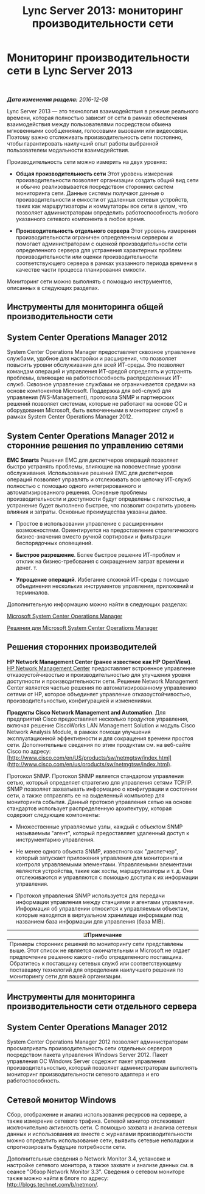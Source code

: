 ﻿---
title: 'Lync Server 2013: мониторинг производительности сети'
TOCTitle: Мониторинг производительности сети
ms:assetid: bc3a01da-91eb-4c0c-9598-35e5e46b00f6
ms:mtpsurl: https://technet.microsoft.com/ru-ru/library/Dn720923(v=OCS.15)
ms:contentKeyID: 62246675
ms.date: 12/10/2016
mtps_version: v=OCS.15
ms.translationtype: HT
---

# Мониторинг производительности сети в Lync Server 2013

 

_**Дата изменения раздела:** 2016-12-08_

Lync Server 2013 — это технология взаимодействия в режиме реального времени, которая полностью зависит от сети в рамках обеспечения взаимодействия между пользователями посредством обмена мгновенными сообщениями, голосовыми вызовами или видеосвязи. Поэтому важно отслеживать производительность сети постоянно, чтобы гарантировать наилучший опыт работы выбранной пользователем модальности взаимодействия.

Производительность сети можно измерить на двух уровнях:

  - **Общая производительность сети** Этот уровень измерения производительности позволяет организации создать общий вид сети и обычно реализовывается посредством сторонних систем мониторинга сети. Данные системы получают данные о производительности и емкости от удаленных сетевых устройств, таких как маршрутизаторы и коммутаторы все сети в целом, что позволяет администраторам определить работоспособность любого указанного сетевого компонента в любое время.

  - **Производительность отдельного сервера** Этот уровень измерения производительности ограничен определенным сервером и помогает администраторам с оценкой производительности сети определенного сервера для устранения характерных проблем производительности или оценки производительности соответствующего сервера в рамках указанного периода времени в качестве части процесса планирования емкости.

Мониторинг сети можно выполнять с помощью инструментов, описанных в следующих разделах.

## Инструменты для мониторинга общей производительности сети

## System Center Operations Manager 2012

System Center Operations Manager предоставляет сквозное управление службами, удобное для настройки и расширения, что позволяет повысить уровни обслуживания для всей ИТ-среды. Это позволяет командам операций и управления ИТ-средой определять и устранять проблемы, влияющие на работоспособность распределенных ИТ-служб. Сквозное управление службами не ограничивается средами на основе компонентов Microsoft. Поддержка для веб-служб для управления (WS-Management), протокола SNMP и партнерских решений позволяет системам, которые не работают на основе ОС и оборудования Microsoft, быть включенными в мониторинг служб в рамках System Center Operations Manager 2012.

## System Center Operations Manager 2012 и сторонние решения по управлению сетями

**EMC Smarts** Решения EMC для диспетчеров операций позволяет быстро устранять проблемы, влияющие на повсеместные уровни обслуживания. Использование решений EMC для диспетчеров операций позволяет управлять и отслеживать всю цепочку ИТ-служб полностью с помощью одного интегрированного и автоматизированного решения. Основные проблемы производительности и доступности будут определены с легкостью, а устранение будет выполнено быстрее, что позволит сократить уровень влияния и затраты. Основные преимущества указаны далее.

  - Простое в использовании управление с расширенными возможностями. Ориентируется на предоставление стратегического бизнес-значения вместо ручной сортировки и фильтрации беспорядочных оповещений.

  - **Быстрое разрешение**. Более быстрое решение ИТ-проблем и отклик на бизнес-требования с сокращением затрат времени и денег. т.

  - **Упрощение операций**. Избегание сложной ИТ-среды с помощью объединения нескольких инструментов управления, приложений и терминалов.

Дополнительную информацию можно найти в следующих разделах:

[Microsoft System Center Operations Manager](http://go.microsoft.com/fwlink/p/?linkid=243651)

[Решения для Microsoft System Center Operations Manager](http://www.emc.com/collateral/software/data-sheet/h6135-server-manager-ds.pdf)

## Решения сторонних производителей

**HP Network Management Center (ранее известное как HP OpenView)**. [HP Network Management Center](https://h10078.www1.hp.com/cda/hpms/display/main/hpms_content.jsp?zn=bto%26cp=1-11-15-119_4000_100) предоставляет встроенное управление отказоустойчивостью и производительностью для улучшения уровня доступности и производительности сети. Решение Network Management Center является частью решения по автоматизированному управлению сетями от HP, которое объединяет управление отказоустойчивостью, производительностью, конфигурацией и изменениями.

**Продукты Cisco Network Management and Automation**. Для предприятий Cisco предоставляет несколько продуктов управления, включая решение CiscoWorks LAN Management Solution и модуль Cisco Network Analysis Module, в рамках помощи улучшения эксплуатационной эффективности и для сокращения времени простоя сети. Дополнительные сведения по этим продуктам см. на веб-сайте Cisco по адресу: [http://www.cisco.com/en/US/products/sw/netmgtsw/index.html](http://www.cisco.com/en/us/products/sw/netmgtsw/index.html).

Протокол SNMP. Протокол SNMP является стандартом управления сетью, который определяет стратегию для управления сетями TCP/IP. SNMP позволяет захватывать информацию о конфигурации и состоянии сети, а также отправлять ее на выделенный компьютер для мониторинга события. Данный протокол управления сетью на основе стандартов использует распределенную архитектуру, которая содержит следующие компоненты:

  - Множественные управляемые узлы, каждый с объектом SNMP называемым "агент", который предоставляет удаленный доступ к инструментарию управления.

  - Не менее одного объекта SNMP, известного как "диспетчер", который запускает приложения управления для мониторинга и контроля управляемыми элементами. Управляемыми элементами являются устройства, такие как хосты, маршрутизаторы и т. д. Они отслеживаются и управляются с помощью доступа к их информации управления.

  - Протокол управления SNMP используется для передачи информации управления между станциями и агентами управления. Информация об управлении относится к управляемым объектам, которые находятся в виртуальном хранилище информации под названием база информации для управления (база MIB).

<table>
<thead>
<tr class="header">
<th><img src="images/Gg398412.note(OCS.15).gif" title="note" alt="note" />Примечание</th>
</tr>
</thead>
<tbody>
<tr class="odd">
<td>Примеры сторонних решений по мониторингу сети представлены выше. Этот список не является окончательным и Microsoft не отдает предпочтение решению какого-либо определенного поставщика. Обратитесь к поставщику сетевых служб или соответствующему поставщику технологий для определения наилучшего решения по мониторингу сети для вашей организации.</td>
</tr>
</tbody>
</table>


## Инструменты для мониторинга производительности сети отдельного сервера

## System Center Operations Manager 2012

System Center Operations Manager 2012 позволяет администраторам просматривать производительность сети отдельных серверов посредством пакета управления Windows Server 2012. Пакет управления ОС Windows Server содержит пакет управления производительностью, который позволяет администраторам выполнять мониторинг производительности сетевого адаптера и его работоспособность.

## Сетевой монитор Windows

Сбор, отображение и анализ использования ресурсов на сервере, а также измерение сетевого трафика. Сетевой монитор отслеживает исключительно активность сети. С помощью захвата и анализа сетевых данных и использования их вместе с журналами производительности можно определить использование сети, выявить сетевые неполадки и спрогнозировать будущие потребности сети.

Дополнительные сведения о Network Monitor 3.4, установке и настройке сетевого монитора, а также захвате и анализе данных см. в сеансе "Обзор Network Monitor 3.3". Сведения о сетевом мониторе также можно найти в блоге по адресу: <http://blogs.technet.com/b/netmon/>.

